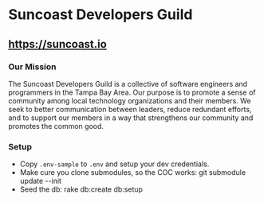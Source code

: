 # Suncoast Developers Guild
## https://suncoast.io

### Our Mission

The Suncoast Developers Guild is a collective of software engineers and programmers in the Tampa Bay Area. Our purpose is to promote a sense of community among local technology organizations and their members. We seek to better communication between leaders, reduce redundant efforts, and to support our members in a way that strengthens our community and promotes the common good.

### Setup

* Copy `.env-sample` to `.env` and setup your dev credentials.
* Make cure you clone submodules, so the COC works:
    git submodule update --init
* Seed the db:
    rake db:create db:setup

